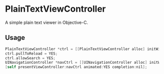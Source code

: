 # PlainTextViewController

A simple plain text viewer in Objective-C.

## Usage

```objective-c
PlainTextViewController *ctrl = [[PlainTextViewController alloc] initWithPath:[[NSBundle mainBundle] pathForResource:@"passwd" ofType:@""]];
ctrl.pullToReload = YES;
ctrl.allowSearch = YES;
UINavigationController *navCtrl = [[UINavigationController alloc] initWithRootViewController:ctrl];
[self presentViewController:navCtrl animated:YES completion:nil];
```
